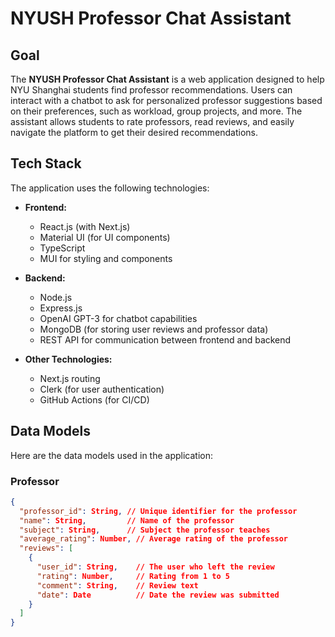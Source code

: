 # NYUSH Professor Chat Assistant

## Goal
The **NYUSH Professor Chat Assistant** is a web application designed to help NYU Shanghai students find professor recommendations. Users can interact with a chatbot to ask for personalized professor suggestions based on their preferences, such as workload, group projects, and more. The assistant allows students to rate professors, read reviews, and easily navigate the platform to get their desired recommendations.

## Tech Stack
The application uses the following technologies:

- **Frontend:**
  - React.js (with Next.js)
  - Material UI (for UI components)
  - TypeScript
  - MUI for styling and components

- **Backend:**
  - Node.js
  - Express.js
  - OpenAI GPT-3 for chatbot capabilities
  - MongoDB (for storing user reviews and professor data)
  - REST API for communication between frontend and backend

- **Other Technologies:**
  - Next.js routing
  - Clerk (for user authentication)
  - GitHub Actions (for CI/CD)

## Data Models

Here are the data models used in the application:

### **Professor**
```json
{
  "professor_id": String, // Unique identifier for the professor
  "name": String,         // Name of the professor
  "subject": String,      // Subject the professor teaches
  "average_rating": Number, // Average rating of the professor
  "reviews": [
    {
      "user_id": String,    // The user who left the review
      "rating": Number,     // Rating from 1 to 5
      "comment": String,    // Review text
      "date": Date          // Date the review was submitted
    }
  ]
}
```
